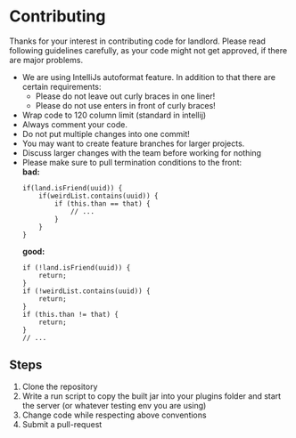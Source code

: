Contributing
========

Thanks for your interest in contributing code for landlord. Please read following guidelines carefully, as your code
might not get approved, if there are major problems.

- We are using IntelliJs autoformat feature. In addition to that there are certain requirements:
    * Please do not leave out curly braces in one liner!
    * Please do not use enters in front of curly braces!
- Wrap code to 120 column limit (standard in intellij)
- Always comment your code.
- Do not put multiple changes into one commit!
- You may want to create feature branches for larger projects.
- Discuss larger changes with the team before working for nothing
- Please make sure to pull termination conditions to the front:  
  **bad:**
    ```
    if(land.isFriend(uuid)) {
        if(weirdList.contains(uuid)) {
            if (this.than == that) {
                // ...
            }
        }
    }
    ```
  **good:**
    ```
    if (!land.isFriend(uuid)) {
        return;
    }
    if (!weirdList.contains(uuid)) {
        return;        
    }
    if (this.than != that) {
        return;
    }
    // ...
    ```

Steps
-----

1. Clone the repository
2. Write a run script to copy the built jar into your plugins folder and start the server (or whatever testing env you
   are using)
3. Change code while respecting above conventions
4. Submit a pull-request
